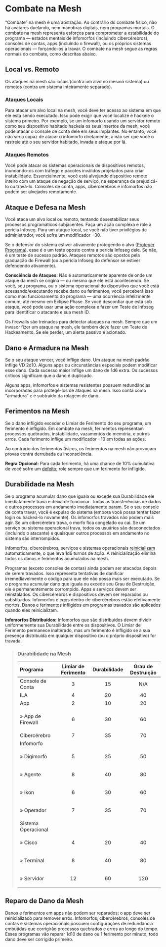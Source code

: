 # Combate na Mesh

“Combate” na mesh é uma abstração. Ao contrário do combate físico, não há avatares duelando, nem manobras digitais, nem programas mortais. O combate na mesh representa esforços para comprometer a estabilidade do programa — estados mentais de infomorfos (incluindo cibercérebros), consoles de contas, apps (incluindo o firewall), ou os próprios sistemas operacionais — forçando-os a travar. O combate na mesh segue as regras normais do combate, como descritas abaixo.

## Local vs. Remoto

Os ataques na mesh são locais (contra um alvo no mesmo sistema) ou remotos (contra um sistema inteiramente separado).

### Ataques Locais

Para atacar um alvo local na mesh, você deve ter acesso ao sistema em que ele está sendo executado. Isso pode exigir que você localize e hackeie o sistema primeiro. Por exemplo, se um infomorfo usando um servidor remoto como seu dispositivo habitado hackeia os seus insertos da mesh, você pode atacar o console de conta dele em seus implantes. No entanto, você não seria capaz de atacar o infomorfo diretamente, a não ser que você o rastreie até o seu servidor habitado, invada e ataque por lá.

### Ataques Remotos

Você pode atacar os sistemas operacionais de dispositivos remotos, inundando-os com tráfego e pacotes inválidos projetados para criar instabilidade. Essencialmente, você está alvejando dispositivo remoto inteiro com um ataque de negação de serviço, na esperança de prejudicá-lo ou travá-lo. Consoles de conta, apps, cibercérebros e infomorfos não podem ser alvejados remotamente.

## Ataque e Defesa na Mesh

Você ataca um alvo local ou remoto, tentando desestabilizar seus processos programáticos subjacentes. Faça um ação complexa e role a perícia Infoseg. Para um ataque local, se você não tiver privilégios de administrador, você sofre um modificador −30.

Se o defensor do sistema estiver ativamente protegendo o alvo ([Proteger Programa](06-mesh-actions.md#ações-universais)), esse é o um teste oposto contra a perícia Infoseg dele. Se não, é um teste de sucesso padrão. Ataques remotos são opostos pela graduação do Firewall (ou a perícia Infoseg do defensor se estiver defendendo ativamente).

**Consciência de Ataques:** Não é automaticamente aparente de onde um ataque da mesh se origina — ou mesmo que ele está acontecendo. Se você, seu programa, ou o sistema operacional do dispositivo que você está acessando/executando recebe dano ou ferimentos, você perceberá isso como mau funcionamento do programa — uma ocorrência infelizmente comum, até mesmo em Eclipse Phase. Se você desconfiar que está sob ataque, você pode usar uma ação complexa e fazer um Teste de Infoseg para identificar o atacante e sua mesh ID.

Os firewalls são treinados para detectar ataques na mesh. Sempre que um invasor fizer um ataque na mesh, ele também deve fazer um Teste de Hackeamento. Se ele perder, um alerta passivo é acionado.

## Dano e Armadura na Mesh

Se o seu ataque vencer, você inflige dano. Um ataque na mesh padrão inflige VD 2d10. Alguns apps ou circunstâncias especiais podem modificar esse dano. Cada sucesso maior inflige um dano de 1d6 extra. Os sucessos críticos significam que o dano é duplicado.

Alguns apps, infomorfos e sistemas resistentes possuem redundâncias incorporadas para protegê-los de ataques na mesh. Isso conta como “armadura” e é subtraído da rolagem de dano.

## Ferimentos na Mesh

Se o dano infligido exceder o Limiar de Ferimento do seu programa, um ferimento é infligido. Em combate na mesh, ferimentos representam processos quebrados, instabilidade, vazamentos de memória, e outros erros. Cada ferimento inflige um modificador −10 em todas as ações.

Ao contrário dos ferimentos físicos, os ferimentos na mesh não provocam provas contra derrubada ou inconsciência.

**Regra Opcional:** Para cada ferimento, há uma chance de 10% cumulativa de você sofre um [defeito](16-glitches.md); role sempre que um ferimento for infligido.

## Durabilidade na Mesh

Se o programa acumular dano que iguala ou excede sua Durabilidade ele imediatamente trava e deixa de funcionar. Todas as transferências de dados e outros processos em andamento imediatamente param. Se o seu console de conta travar, você é expulso do sistema (embora você possa tentar fazer login ou hackeá-lo novamente). Os infomorfos travados não podem mais agir. Se um cibercérebro trava, o morfo fica congelado ou cai. Se um serviço ou sistema operacional trava, todos os usuários são desconectados (incluindo o atacante) e quaisquer outros processos em andamento no sistema são interrompidos.

Infomorfos, cibercérebros, serviços e sistemas operacionais [reinicializam](12-countermeasures.md#reinicializardesligar) automaticamente, o que leva 1d6 turnos de ação. A reinicialização elimina todos os danos e ferimentos acumulados na mesh.

Programas (exceto consoles de contas) ainda podem ser atacados depois de serem travados. Isso representa tentativas de danificar irremediavelmente o código para que ele não possa mais ser executado. Se o programa acumular dano que iguala ou excede seu Grau de Destruição, ele é permanentemente corrompido. Apps e serviços devem ser reinstalados. Os cibercérebros e dispositivos devem ser reparados ou substituídos. Infomorfos e egos dentro de cibercérebros estão efetivamente mortos. Danos e ferimentos infligidos em programas travados são aplicados quando eles reinicializam.

**Infomorfos Distribuídos:** Infomorfos que são distribuídos devem dividir uniformemente sua Durabilidade entre os dispositivos. O Limiar de Ferimento permanece inalterado, mas um ferimento é infligido se a sua presença distribuída em qualquer dispositivo (ou o próprio dispositivo) for travada.

<blockquote class="table">

### Durabilidade na Mesh

<!--sort-->

| Programa                                             | Limiar de Ferimento | Durabilidade | Grau de Destruição |
|:---------------------------------------------------- |:-------------------:|:------------:|:------------------:|
| Console de Conta                                     |          3          |      15      |        N/A         |
| ILA                                                  |          4          |      20      |         40         |
| App                                                  |          2          |      10      |         20         |
| <!--sort-union--><p class="indent">» App de Firewall</p> |          6          |      30      |         60         |
| Cibercérebro                                         |          7          |      35      |         70         |
| Infomorfo                                            |                     |              |                    |
| <!--sort-union--><p class="indent">» Digimorfo</p> |          5          |      25      |         50         |
| <!--sort-union--><p class="indent">» Agente</p> |          8          |      40      |         80         |
| <!--sort-union--><p class="indent">» Ikon</p> |          6          |      30      |         60         |
| <!--sort-union--><p class="indent">» Operador</p> |          7          |      35      |         70         |
| Sistema Operacional                                  |                     |              |                    |
| <!--sort-union--><p class="indent">» Cisco</p> |          4          |      20      |         40         |
| <!--sort-union--><p class="indent">» Terminal</p> |          8          |      40      |         80         |
| <!--sort-union--><p class="indent">» Servidor</p> |         12          |      60      |        120         |

</blockquote>

## Reparo de Dano da Mesh

Danos e ferimentos em apps não podem ser reparados; o app deve ser reinicializado para remover erros. Infomorfos, cibercérebros, consoles de contas e sistemas operacionais possuem configurações de redundância embutidas que corrigirão processos quebrados e erros ao longo do tempo. Esses programas vão reparar 1d10 de dano ou 1 ferimento por minuto; todo dano deve ser corrigido primeiro.
